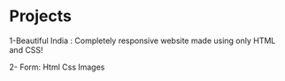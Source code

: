 # Projects

1-Beautiful India  :
        Completely responsive website made using only HTML and CSS!

 
2- Form:
        Html
        Css
        Images
